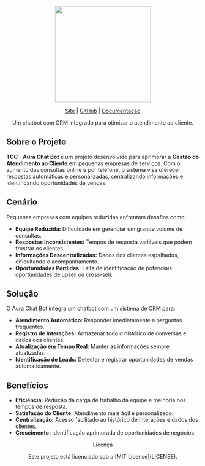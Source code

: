 <div align="center">
  <p>
    <img width="250" src="https://via.placeholder.com/250?text=Aura+Chat+Bot">
  </p>
  
  [Site](#) | [GitHub](#) | [Documentação](#)

  Um chatbot com CRM integrado para otimizar o atendimento ao cliente.
</div>

## Sobre o Projeto

**TCC - Aura Chat Bot** é um projeto desenvolvido para aprimorar a **Gestão do Atendimento ao Cliente** em pequenas empresas de serviços. Com o aumento das consultas online e por telefone, o sistema visa oferecer respostas automáticas e personalizadas, centralizando informações e identificando oportunidades de vendas.

## Cenário

Pequenas empresas com equipes reduzidas enfrentam desafios como:
- **Equipe Reduzida:** Dificuldade em gerenciar um grande volume de consultas.
- **Respostas Inconsistentes:** Tempos de resposta variáveis que podem frustrar os clientes.
- **Informações Descentralizadas:** Dados dos clientes espalhados, dificultando o acompanhamento.
- **Oportunidades Perdidas:** Falta de identificação de potenciais oportunidades de upsell ou cross-sell.

## Solução

O Aura Chat Bot integra um chatbot com um sistema de CRM para:
- **Atendimento Automático:** Responder imediatamente a perguntas frequentes.
- **Registro de Interações:** Armazenar todo o histórico de conversas e dados dos clientes.
- **Atualização em Tempo Real:** Manter as informações sempre atualizadas.
- **Identificação de Leads:** Detectar e registrar oportunidades de vendas automaticamente.

## Benefícios

- **Eficiência:** Redução da carga de trabalho da equipe e melhoria nos tempos de resposta.
- **Satisfação do Cliente:** Atendimento mais ágil e personalizado.
- **Centralização:** Acesso facilitado ao histórico de interações e dados dos clientes.
- **Crescimento:** Identificação aprimorada de oportunidades de negócios.

<div align="center">
Licença
  <p>
Este projeto está licenciado sob a [MIT License](LICENSE).
  </p>
</div>